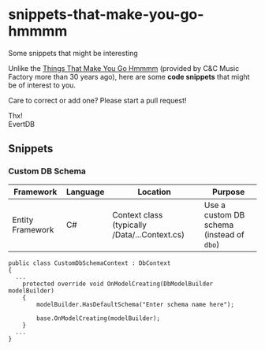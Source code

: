 # snippets-that-make-you-go-hmmmm
Some snippets that might be interesting

Unlike the [Things That Make You Go Hmmmm](https://www.youtube.com/watch?v=XF2ayWcJfxo) (provided by C&C Music Factory more than 30 years ago), here are some **code snippets** that might be of interest to you.

Care to correct or add one? Please start a pull request!

Thx!  
EvertDB

## Snippets

### Custom DB Schema

Framework | Language | Location | Purpose
-|-|-|-
Entity Framework | C# | Context class (typically /Data/...Context.cs) | Use a custom DB schema (instead of `dbo`)

```Csharp
public class CustomDbSchemaContext : DbContext
{
  ...
    protected override void OnModelCreating(DbModelBuilder modelBuilder)
    {
        modelBuilder.HasDefaultSchema("Enter schema name here");

        base.OnModelCreating(modelBuilder);
    }
  ...
}
```
